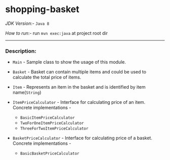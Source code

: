 # shopping-basket

_JDK Version_:- `Java 8`

_How to run_:- run `mvn exec:java` at project root dir

---

### Description:

* `Main` - Sample class to show the usage of this module.

* `Basket` - Basket can contain multiple items and could be used to calculate the total price of items.

* `Item` - Represents an item in the basket and is identified by item name(`String`)

* `ItemPriceCalculator` - Interface for calculating price of an item. Concrete implementations -
    * `BasicItemPriceCalculator`
    * `TwoForOneItemPriceCalculator`
    * `ThreeForTwoItemPriceCalculator`

* `BasketPriceCalculator` - Interface for calculating price of a basket. Concrete implementations -
    * `BasicBasketPriceCalculator`